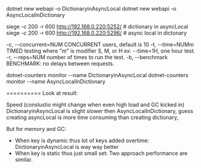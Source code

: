 dotnet new webapi -o DictionaryinAsyncLocal
dotnet new webapi -o AsyncLocalInDictionary



 siege -c 200 -r 600  http://192.168.0.220:5252/    # dictionary in asyncLocal
 siege -c 200 -r 600  http://192.168.0.220:5296/    # async local in dictonary
 
 
 -c, --concurrent=NUM      CONCURRENT users, default is 10
 -t, --time=NUMm           TIMED testing where "m" is modifier S, M, or H
                            ex: --time=1H, one hour test.
 -r, --reps=NUM              number of times to run the test.
 -b, --benchmark           BENCHMARK: no delays between requests.
 
 
  dotnet-counters monitor  --name DictionaryinAsyncLocal
  dotnet-counters monitor  --name AsyncLocalInDictionary
  
  ==========
  Look at result:
  
  Speed (conslustio might change when even high load and GC kicked in)
   DictionaryinAsyncLocal is slight slower then AsyncLocalInDictionary, guess creating asyncLocal is more time consuming than creating dictionary,
  
  But for memory and GC:
  
  - When key is dynamic thus lot of keys added overtime: DictionaryinAsyncLocal is way way better 	
  - When key is static thus just small set:	Two approach performance are similar.